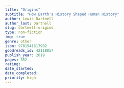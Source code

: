 ```yaml
---
title: "Origins"
subtitle: "How Earth's History Shaped Human History"
author: Lewis Dartnell
author_last: Dartnell
slug: dartnell-origins
type: non-fiction
img: true
genre: other
isbn: 9781541617902
goodreads_id: 42118857
publish_year: 2019
pages: 352
rating: 
date_started:
date_completed:
priority: high
---
```

